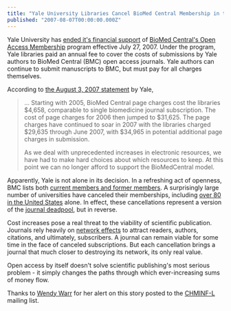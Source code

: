 ```yaml
---
title: "Yale University Libraries Cancel BioMed Central Membership in the Face of Spiraling Costs"
published: "2007-08-07T00:00:00.000Z"
---
```


Yale University has [ended it's financial support](http://www.library.yale.edu/science/news.html) of [BioMed Central's Open Access Membership](http://www.biomedcentral.com/info/about/membership) program effective July 27, 2007. Under the program, Yale libraries paid an annual fee to cover the costs of submissions by Yale authors to BioMed Central (BMC) open access journals. Yale authors can continue to submit manuscripts to BMC, but must pay for all charges themselves.

According to [the August 3, 2007 statement](http://www.library.yale.edu/science/news.html) by Yale,

> ... Starting with 2005, BioMed Central page charges cost the libraries $4,658, comparable to single biomedicine journal subscription. The cost of page charges for 2006 then jumped to $31,625. The page charges have continued to soar in 2007 with the libraries charged $29,635 through June 2007, with $34,965 in potential additional page charges in submission.
>
> As we deal with unprecedented increases in electronic resources, we have had to make hard choices about which resources to keep. At this point we can no longer afford to support the BioMedCentral model.

Apparently, Yale is not alone in its decision. In a refreshing act of openness, BMC lists both [current members and former members](http://www.biomedcentral.com/inst/). A surprisingly large number of universities have canceled their memberships, including [over 80 in the United States](http://www.biomedcentral.com/inst/cou/840#formermembers) alone. In effect, these cancellations represent a version of the [journal deadpool](http://depth-first.com/articles/2007/07/27/the-journal-deadpool-failing-business-models-and-sick-markets-in-scientific-publishing), but in reverse.

Cost increases pose a real threat to the viability of scientific publication. Journals rely heavily on [network effects](http://en.wikipedia.org/wiki/Network_effect) to attract readers, authors, citations, and ultimately, subscribers. A journal can remain viable for some time in the face of canceled subscriptions. But each cancellation brings a journal that much closer to destroying its network, its only real value.

Open access by itself doesn't solve scientific publishing's most serious problem - it simply changes the paths through which ever-increasing sums of money flow.

Thanks to [Wendy Warr](http://www.warr.com/) for her alert on this story posted to the [CHMINF-L](http://www.indiana.edu/~cheminfo/network.html) mailing list.